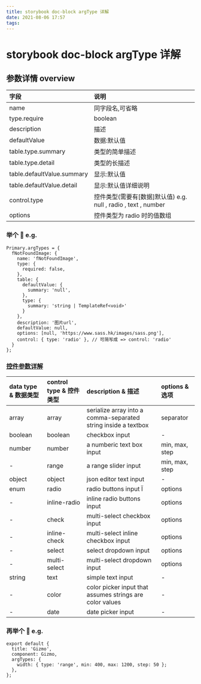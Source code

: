 ```yaml
---
title: storybook doc-block argType 详解
date: 2021-08-06 17:57
tags:
---
```


# storybook doc-block argType 详解

## 参数详情 overview

| 字段                         | 说明                                                   |
|:-------------------------- |:---------------------------------------------------- |
| name                       | 同字段名,可省略                                             |
| type.require               | boolean                                              |
| description                | 描述                                                   |
| defaultValue               | 数据:默认值                                               |
| table.type.summary         | 类型的简单描述                                              |
| table.type.detail          | 类型的长描述                                               |
| table.defaultValue.summary | 显示:默认值                                               |
| table.defaultValue.detail  | 显示:默认值详细说明                                           |
| control.type               | 控件类型(需要有\[数据\]默认值) e.g. null , radio , text , number |
| options                    | 控件类型为 radio 时的值数组                                    |

### 举个 🌰 e.g.

```
Primary.argTypes = {
  fNotFoundImage: {
    name: 'fNotFoundImage',
    type: {
      required: false,
    },
    table: {
      defaultValue: {
        summary: 'null',
      },
      type: {
        summary: 'string | TemplateRef<void>'
      }
    },
    description: '图片url',
    defaultValue: null,
    options: [null, 'https://www.sass.hk/images/sass.png'],
    control: { type: 'radio' }, // 可简写成 => control: 'radio'
  }
};
```

### [控件参数详解](https://github.com/storybookjs/storybook/blob/91e9dee33faa8eff0b342a366845de7100415367/addons/controls/README.md#control-annotations)

| data type & 数据类型 | control type & 控件类型 | description & 描述                                               | options & 选项   |
|:---------------- |:------------------- |:-------------------------------------------------------------- |:-------------- |
| array            | array               | serialize array into a comma-separated string inside a textbox | separator      |
| boolean          | boolean             | checkbox input                                                 | -              |
| number           | number              | a numberic text box input                                      | min, max, step |
| -                | range               | a range slider input                                           | min, max, step |
| object           | object              | json editor text input                                         | -              |
| enum             | radio               | radio buttons input          Ï                                 | options        |
| -                | inline-radio        | inline radio buttons input                                     | options        |
| -                | check               | multi-select checkbox input                                    | options        |
| -                | inline-check        | multi-select inline checkbox input                             | options        |
| -                | select              | select dropdown input                                          | options        |
| -                | multi-select        | multi-select dropdown input                                    | options        |
| string           | text                | simple text input                                              | -              |
| -                | color               | color picker input that assumes strings are color values       | -              |
| -                | date                | date picker input                                              | -              |

### 再举个 🌰 e.g.

```
export default {
  title: 'Gizmo',
  component: Gizmo,
  argTypes: {
    width: { type: 'range', min: 400, max: 1200, step: 50 };
  },
};
```
